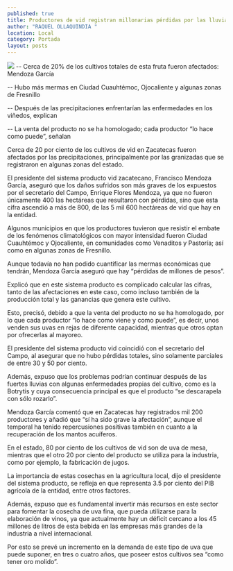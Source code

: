 ```yaml
---
published: true
title: Productores de vid registran millonarias pérdidas por las lluvias
author: "RAQUEL OLLAQUINDIA "
location: Local
category: Portada
layout: posts
---
```


![](http://i.imgur.com/WrHstimm.jpg)
-- Cerca de 20% de los cultivos totales de esta fruta fueron afectados: Mendoza García

-- Hubo más mermas en Ciudad Cuauhtémoc, Ojocaliente y algunas zonas de Fresnillo

-- Después de las precipitaciones enfrentarían las enfermedades en los viñedos, explican

-- La venta del producto no se ha homologado; cada productor “lo hace como puede”, señalan

Cerca de 20 por ciento de los cultivos de vid en Zacatecas fueron afectados por las precipitaciones, principalmente por las granizadas que se registraron en algunas zonas del estado.

El presidente del sistema producto vid zacatecano, Francisco Mendoza García, aseguró que los daños sufridos son más graves de los expuestos por el secretario del Campo, Enrique Flores Mendoza, ya que no fueron únicamente 400 las hectáreas que resultaron con pérdidas, sino que esta cifra ascendió a más de 800, de las 5 mil 600 hectáreas de vid que hay en la entidad.

Algunos municipios en que los productores tuvieron que resistir el embate de los fenómenos climatológicos con mayor intensidad fueron Ciudad Cuauhtémoc y Ojocaliente, en comunidades como Venaditos y Pastoría; así como en algunas zonas de Fresnillo.

Aunque todavía no han podido cuantificar las mermas económicas que tendrán, Mendoza García aseguró que hay “pérdidas de millones de pesos”.

Explicó que en este sistema producto es complicado calcular las cifras, tanto de las afectaciones en este caso, como incluso también de la producción total y las ganancias que genera este cultivo. 

Esto, precisó, debido a que la venta del producto no se ha homologado, por lo que cada productor “lo hace como viene y como puede”, es decir, unos venden sus uvas en rejas de diferente capacidad, mientras que otros optan por ofrecerlas al mayoreo.

El presidente del sistema producto vid coincidió con el secretario del Campo, al asegurar que no hubo pérdidas totales, sino solamente parciales de entre 30 y 50 por ciento.

Además, expuso que los problemas podrían continuar después de las fuertes lluvias con algunas enfermedades propias del cultivo, como es la Botrytis y cuya consecuencia principal es que el producto “se descarapela con sólo rozarlo”.

Mendoza García comentó que en Zacatecas hay registrados mil 200 productores y añadió que “sí ha sido grave la afectación”, aunque el temporal ha tenido repercusiones positivas también en cuanto a la recuperación de los mantos acuíferos.

En el estado, 80 por ciento de los cultivos de vid son de uva de mesa, mientras que el otro 20 por ciento del producto se utiliza para la industria, como por ejemplo, la fabricación de jugos.

La importancia de estas cosechas en la agricultura local, dijo el presidente del sistema producto, se refleja en que representa 3.5 por ciento del PIB agrícola de la entidad, entre otros factores.

Además, expuso que es fundamental invertir más recursos en este sector para fomentar la cosecha de uva fina, que pueda utilizarse para la elaboración de vinos, ya que actualmente hay un déficit cercano a los 45 millones de litros de esta bebida en las empresas más grandes de la industria a nivel internacional. 

Por esto se prevé un incremento en la demanda de este tipo de uva que puede suponer, en tres o cuatro años, que poseer estos cultivos sea “como tener oro molido”.
